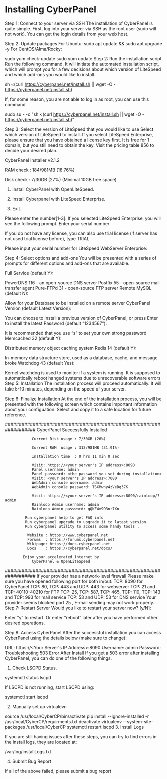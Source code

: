 # Installing CyberPanel
Step 1: Connect to your server via SSH
The installation of CyberPanel is quite simple. First, log into your server via SSH as the root user (sudo will not work). You can get the login details from your web host.

Step 2: Update packages
For Ubuntu: sudo apt update && sudo apt upgrade -y
For CentOS/Alma/Rocky:

sudo yum check-update
sudo yum update
Step 2: Run the installation script
Run the following command. It will initiate the automated installation script, which will prompt you for a few decisions about which version of LiteSpeed and which add-ons you would like to install.

sh <(curl https://cyberpanel.net/install.sh || wget -O - https://cyberpanel.net/install.sh)

If, for some reason, you are not able to log in as root, you can use this command

sudo su - -c "sh <(curl https://cyberpanel.net/install.sh || wget -O - https://cyberpanel.net/install.sh)"

Step 3: Select the version of LiteSpeed that you would like to use
Select which version of LiteSpeed to install. If you select LiteSpeed Enterprise, please ensure that you have obtained a license key first. It is free for 1 domain, but you still need to obtain the key. Visit the pricing table 856 to decide your desired plan.

CyberPanel Installer v2.1.2

RAM check : 184/981MB (18.76%)

Disk check : 7/30GB (27%) (Minimal 10GB free space)

1. Install CyberPanel with OpenLiteSpeed.

2. Install Cyberpanel with LiteSpeed Enterprise.

3. Exit.


  Please enter the number[1-3]:
If you selected LiteSpeed Enterprise, you will see the following prompt. Enter your serial number

If you do not have any license, you can also use trial license (if server has not used trial license before), type TRIAL

Please input your serial number for LiteSpeed WebServer Enterprise:

Step 4: Select options and add-ons
You will be presented with a series of prompts for different options and add-ons that are available.

Full Service (default Y):

PowerDNS 116 - an open-source DNS server
Postfix 55 - open-source mail transfer agent
Pure-FTPd 31 - open-source FTP server
Remote MySQL (default N):

Allow for your Database to be installed on a remote server
CyberPanel Version (default Latest Version):

You can choose to install a previous version of CyberPanel, or press Enter to install the latest
Password (default “1234567”):

It is recommended that you use “s” to set your own strong password
Memcached 32 (default Y):

Distributed memory object caching system
Redis 14 (default Y):

In-memory data structure store, used as a database, cache, and message broke
Watchdog 43 (default Yes):

Kernel watchdog is used to monitor if a system is running. It is supposed to automatically reboot hanged systems due to unrecoverable software errors
Step 5: Installation
The installation process will proceed automatically. It will take 5-10 minutes, depending on the speed of your server.

Step 6: Finalize Installation
At the end of the installation process, you will be presented with the following screen which contains important information about your configuation. Select and copy it to a safe location for future reference.

###################################################################
                CyberPanel Successfully Installed

                Current Disk usage : 7/30GB (26%)

                Current RAM  usage : 313/981MB (31.91%)

                Installation time  : 0 hrs 11 min 0 sec

                Visit: https://<your server's IP address>:8090
                Panel username: admin
                Panel password: <the password you set during installation>
                Visit: <your server's IP address>:7080
                WebAdmin console username: admin
                WebAdmin console password: TSXMwny4zVeDg37K

                Visit: https://<your server's IP address>:8090/rainloop/?admin
                Rainloop Admin username: admin
                Rainloop Admin password: gQKFWm9O3nr7Xn

             Run cyberpanel help to get FAQ info
             Run cyberpanel upgrade to upgrade it to latest version.
             Run cyberpanel utility to access some handy tools .

              Website : https://www.cyberpanel.net
              Forums  : https://forums.cyberpanel.net
              Wikipage: https://docs.cyberpanel.net
              Docs    : https://cyberpanel.net/docs/

            Enjoy your accelerated Internet by
                CyberPanel & OpenLiteSpeed
###################################################################
If your provider has a network-level firewall
Please make sure you have opened following port for both in/out:
TCP: 8090 for CyberPanel
TCP: 80, TCP: 443 and UDP: 443 for webserver
TCP: 21 and TCP: 40110-40210 for FTP
TCP: 25, TCP: 587, TCP: 465, TCP: 110, TCP: 143 and TCP: 993 for mail service
TCP: 53 and UDP: 53 for DNS service
Your provider seems blocked port 25 , E-mail sending may not work properly.
Step 7: Restart Server
Would you like to restart your server now? [y/N]:

Enter “y” to restart. Or enter “reboot” later after you have performed other desired operations.

Step 8: Access CyberPanel
After the successful installation you can access CyberPanel using the details below (make sure to change):

URL: https://<Your Server's IP Address>:8090 
Username: admin
Password: <the password you set during installation>
Troubleshooting
503 Error After Install
If you get a 503 error after installing CyberPanel, you can do one of the following things.

1. Check LSCPD Status.

systemctl status lscpd

If LSCPD is not running, start LSCPD using:

systemctl start lscpd

2. Manually set up virtualevn

source /usr/local/CyberCP/bin/activate
pip install --ignore-installed -r /usr/local/CyberCP/requirments.txt
deactivate
virtualenv --system-site-packages /usr/local/CyberCP
systemctl restart lscpd
3. Install Logs

If you are still having issues after these steps, you can try to find errors in the install logs, they are located at:

/var/log/installLogs.txt

4. Submit Bug Report

If all of the above failed, please submit a bug report 
